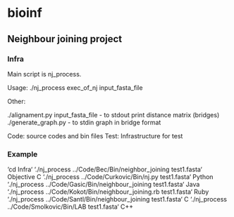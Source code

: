 bioinf
======

## Neighbour joining project

### Infra

Main script is nj_process.

Usage: ./nj_process exec_of_nj input_fasta_file

Other:

./alignament.py input_fasta_file - to stdout print distance matrix (bridges)
./generate_graph.py - to stdin graph in bridge format


Code: source codes and bin files
Test: Infrastructure for test

### Example
‘cd Infra‘
‘./nj_process ../Code/Bec/Bin/neighbor_joining test1.fasta‘  Objective C
‘./nj_process ../Code/Curkovic/Bin/nj.py test1.fasta‘  Python
‘./nj_process ../Code/Gasic/Bin/neighbour_joining test1.fasta‘  Java
‘./nj_process ../Code/Kokot/Bin/neighbour_joining.rb test1.fasta‘  Ruby
‘./nj_process ../Code/Santl/Bin/neighbour_joining test1.fasta‘  C
‘./nj_process ../Code/Smolkovic/Bin/LAB test1.fasta‘  C++
